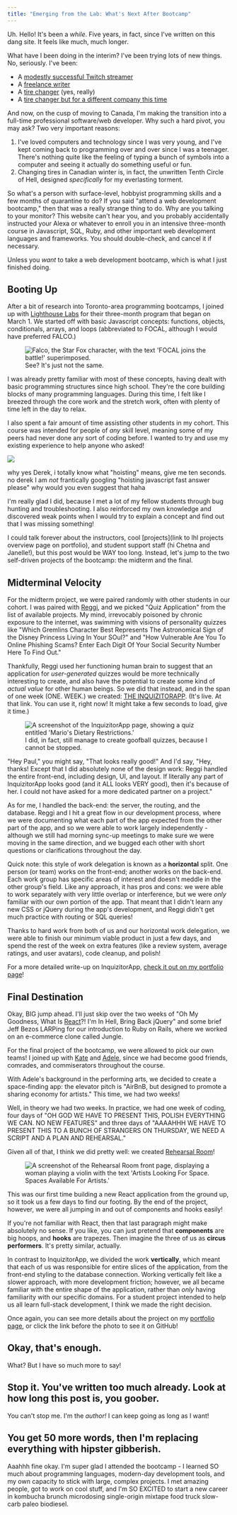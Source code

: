 ```yaml
---
title: "Emerging from the Lab: What's Next After Bootcamp"
---
```


Uh. Hello! It's been a _while_. Five years, in fact, since I've written on this dang site. It feels like much, much longer.

What have I been doing in the interim? I've been trying lots of new things. No, seriously. I've been:

- A [modestly successful Twitch streamer](link!)
- A [freelance writer](link!)
- A [tire changer](link?) (yes, really)
- A [tire changer but for a different company this time](link?)

And now, on the cusp of moving to Canada, I'm making the transition into a full-time professional software/web developer. Why such a hard pivot, you may ask? Two very important reasons:

1. I've loved computers and technology since I was very young, and I've kept coming back to programming over and over since I was a teenager. There's nothing quite like the feeling of typing a bunch of symbols into a computer and seeing it actually do something useful or fun.
2. Changing tires in Canadian winter is, in fact, the unwritten Tenth Circle of Hell, designed _specifically_ for my everlasting torment.

So what's a person with surface-level, hobbyist programming skills and a few months of quarantine to do? If you said "attend a web development bootcamp," then that was a really strange thing to do. Why are you talking to your monitor? This website can't hear you, and you probably accidentally instructed your Alexa or whatever to enroll you in an intensive three-month course in Javascript, SQL, Ruby, and other important web development languages and frameworks. You should double-check, and cancel it if necessary.

Unless you _want_ to take a web development bootcamp, which is what I just finished doing.

## Booting Up

After a bit of research into Toronto-area programming bootcamps, I joined up with [Lighthouse Labs](link!) for their three-month program that began on March 1. We started off with basic Javascript concepts: functions, objects, conditionals, arrays, and loops (abbreviated to FOCAL, although I would have preferred FALCO.)

<figure class="align-center">
  <img title="pew pew pew" alt="Falco, the Star Fox character, with the text 'FOCAL joins the battle!' superimposed." src="{{ site.baseurl }}{{ site.image_path }}/falco-focal.png"/>
  <figcaption>See? It's just not the same.</figcaption>
</figure>

I was already pretty familiar with most of these concepts, having dealt with basic programming structures since high school. They're the core building blocks of many programming languages. During this time, I felt like I breezed through the core work and the stretch work, often with plenty of time left in the day to relax.

I also spent a fair amount of time assisting other students in my cohort. This course was intended for people of _any_ skill level, meaning some of my peers had never done any sort of coding before. I wanted to try and use my existing experience to help anyone who asked!

<aside class="aside-right">
  <img src="{{ site.baseurl }}{{ site.image_path }}/thumbs-up.jpg" />
  <p>
    why yes Derek, i totally know what "hoisting" means, give me ten seconds. no derek I am <em>not</em> frantically googling "hoisting javascript fast answer please" why would you even suggest that haha
  </p>
</aside>

I'm really glad I did, because I met a lot of my fellow students through bug hunting and troubleshooting. I also reinforced my own knowledge and discovered weak points when I would try to explain a concept and find out that I was missing something!

I could talk forever about the instructors, cool [projects](link to lhl projects overview page on portfolio), and student support staff (hi Chetna and Janelle!), but this post would be WAY too long. Instead, let's jump to the two self-driven projects of the bootcamp: the midterm and the final.

## Midterminal Velocity

For the midterm project, we were paired randomly with other students in our cohort. I was paired with [Reggi](https://github.com/ahhreggi), and we picked "Quiz Application" from the list of available projects. My mind, irrevocably poisoned by chronic exposure to the internet, was swimming with visions of personality quizzes like "Which Gremlins Character Best Represents The Astronomical Sign of the Disney Princess Living In Your SOul?" and "How Vulnerable Are You To Online Phishing Scams? Enter Each Digit Of Your Social Security Number Here To Find Out."

Thankfully, Reggi used her functioning human brain to suggest that an application for _user-generated_ quizzes would be more technically interesting to create, and also have the potential to create some kind of _actual value_ for other human beings. So we did that instead, and in the span of one week (ONE. WEEK.) we created: [THE INQUIZITORAPP](https://inquizitor-app.herokuapp.com/). (It's live. At that link. You can use it, right now! It might take a few seconds to load, give it time.)

<figure class="align-center">
  <img title="Spoiler alert: Mario can eat only fungus. Thankfully, everything in the Mushroom Kingdom, sapients included, is made of fungus, so he never goes hungry." alt="A screenshot of the InquizitorApp page, showing a quiz entitled 'Mario's Dietary Restrictions.'" src="{{ site.baseurl }}{{ site.image_path }}/inquizitor-screenshot.png"/>
  <figcaption>I did, in fact, still manage to create goofball quizzes, because I cannot be stopped.</figcaption>
</figure>

"Hey Paul," you might say, "That looks really good!" And I'd say, "Hey, thanks! Except that I did absolutely none of the design work: Reggi handled the entire front-end, including design, UI, and layout. If literally any part of InquizitorApp looks good (and it ALL looks VERY good), then it's because of her. I could not have asked for a more dedicated partner on a project."

As for me, I handled the back-end: the server, the routing, and the database. Reggi and I hit a great flow in our development process, where we were documenting what each part of the app expected from the other part of the app, and so we were able to work largely independently - although we still had morning sync-up meetings to make sure we were moving in the same direction, and we bugged each other with short questions or clarifications throughout the day.

Quick note: this style of work delegation is known as a **horizontal** split. One person (or team) works on the front-end; another works on the back-end. Each work group has specific areas of interest and doesn't meddle in the other group's field. Like any approach, it has pros and cons: we were able to work separately with very little overlap or interference, but we were _only_ familiar with our own portion of the app. That meant that I didn't learn any new CSS or jQuery during the app's development, and Reggi didn't get much practice with routing or SQL queries!

Thanks to hard work from both of us and our horizontal work delegation, we were able to finish our minimum viable product in just a few days, and spend the rest of the week on extra features (like a review system, average ratings, and user avatars), code cleanup, and polish!

For a more detailed write-up on InquizitorApp, [check it out on my portfolio page](TODO-LINK)!

## Final Destination

Okay, BIG jump ahead. I'll just skip over the two weeks of "Oh My Goodness, What Is [React](https://reactjs.org/)?! I'm In Hell, Bring Back jQuery" and some brief Jeff Bezos LARPing for our introduction to Ruby on Rails, where we worked on an e-commerce clone called Jungle.

For the final project of the bootcamp, we were allowed to pick our own teams! I joined up with [Kate](https://github.com/KateIsabelle) and [Adele](https://github.com/MrinalN), since we had become good friends, comrades, and commiserators throughout the course.

With Adele's background in the performing arts, we decided to create a space-finding app: the elevator pitch is "AirBnB, but designed to promote a sharing economy for artists." This time, we had two weeks!

Well, in theory we had two weeks. In practice, we had one week of coding, four days of "OH GOD WE HAVE TO PRESENT THIS, POLISH EVERYTHING WE CAN. NO NEW FEATURES" and three days of "AAAAHHH WE HAVE TO PRESENT THIS TO A BUNCH OF STRANGERS ON THURSDAY, WE NEED A SCRIPT AND A PLAN AND REHEARSAL."

Given all of that, I think we did pretty well: we created [Rehearsal Room](https://github.com/KateIsabelle/rehearsal-room)!

<figure class="align-center">
  <img title="Please note that all violin-practicing spaces come with a surly violin expert who will silently judge your amateur technique." alt="A screenshot of the Rehearsal Room front page, displaying a woman playing a violin with the text 'Artists Looking For Space. Spaces Available For Artists.'" src="{{ site.baseurl }}{{ site.image_path }}/rehearsal-room-screenshot.png"/>
</figure>

This was our first time building a new React application from the ground up, so it took us a few days to find our footing. By the end of the project, however, we were all jumping in and out of components and hooks easily!

<aside class="aside-left">If you're not familiar with React, then that last paragraph might make absolutely no sense. If you like, you can just pretend that <strong>components</strong> are big hoops, and <strong>hooks</strong> are trapezes. Then imagine the three of us as <strong>circus performers</strong>. It's pretty similar, actually.</aside>

In contrast to InquizitorApp, we divided the work **vertically**, which meant that each of us was responsible for entire slices of the application, from the front-end styling to the database connection. Working vertically felt like a slower approach, with more development friction; however, we all became familiar with the entire shape of the application, rather than _only_ having familiarity with our specific domains. For a student project intended to help us all learn full-stack development, I think we made the right decision.

Once again, you can see more details about the project on my [portfolio page](TODO-LINK), or click the link before the photo to see it on GitHub!

## Okay, that's enough.

What? But I have so much more to say!

## Stop it. You've written too much already. Look at how long this post is, you goober.

You can't stop me. I'm the _author!_ I can keep going as long as I want!

## You get 50 more words, then I'm replacing everything with hipster gibberish.

Aaahhh fine okay. I'm super glad I attended the bootcamp - I learned SO much about programming languages, modern-day development tools, and my own capacity to stick with large, complex projects. I met amazing people, got to work on cool stuff, and I'm SO EXCITED to start a new career in kombucha brunch microdosing single-origin mixtape food truck slow-carb paleo biodiesel.